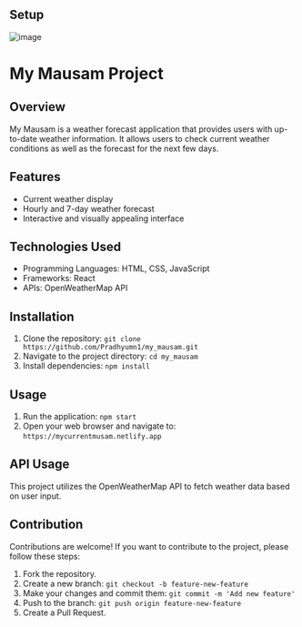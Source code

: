 
## Setup
![image](https://github.com/Pradhyumn1/my_mausam/assets/73153956/b0f0f5fc-6637-4f48-bbf2-a699d46521b1)


# My Mausam Project

## Overview
My Mausam is a weather forecast application that provides users with up-to-date weather information. It allows users to check current weather conditions as well as the forecast for the next few days.

## Features
- Current weather display
- Hourly and 7-day weather forecast
- Interactive and visually appealing interface

## Technologies Used
- Programming Languages: HTML, CSS, JavaScript
- Frameworks: React
- APIs: OpenWeatherMap API

## Installation
1. Clone the repository: `git clone https://github.com/Pradhyumn1/my_mausam.git`
2. Navigate to the project directory: `cd my_mausam`
3. Install dependencies: `npm install`

## Usage
1. Run the application: `npm start`
2. Open your web browser and navigate to: `https://mycurrentmusam.netlify.app`

## API Usage
This project utilizes the OpenWeatherMap API to fetch weather data based on user input.

## Contribution
Contributions are welcome! If you want to contribute to the project, please follow these steps:
1. Fork the repository.
2. Create a new branch: `git checkout -b feature-new-feature`
3. Make your changes and commit them: `git commit -m 'Add new feature'`
4. Push to the branch: `git push origin feature-new-feature`
5. Create a Pull Request.




